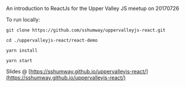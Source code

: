An introduction to ReactJs for the Upper Valley JS meetup on 20170726

To run locally:

```
git clone https://github.com/sshumway/uppervalleyjs-react.git

cd ./uppervalleyjs-react/react-demo

yarn install

yarn start
```


Slides @ [https://sshumway.github.io/uppervalleyjs-react/](https://sshumway.github.io/uppervalleyjs-react/)
